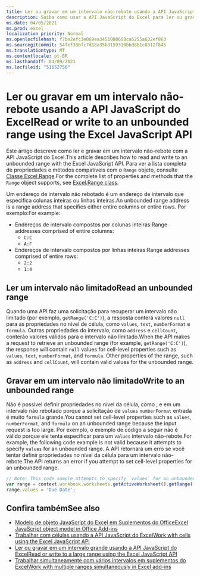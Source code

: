 ```yaml
---
title: Ler ou gravar em um intervalo não-rebote usando a API JavaScript do Excel
description: Saiba como usar a API JavaScript do Excel para ler ou gravar em um intervalo não-rebote.
ms.date: 04/05/2021
ms.prod: excel
localization_priority: Normal
ms.openlocfilehash: f7be2efc3e069ea3451088608ca5255a632ef863
ms.sourcegitcommit: 54fef33bfc7d18a35b3159310bbd8b1c8312f845
ms.translationtype: MT
ms.contentlocale: pt-BR
ms.lasthandoff: 04/09/2021
ms.locfileid: "51652756"
---
```

# <a name="read-or-write-to-an-unbounded-range-using-the-excel-javascript-api"></a><span data-ttu-id="505b4-103">Ler ou gravar em um intervalo não-rebote usando a API JavaScript do Excel</span><span class="sxs-lookup"><span data-stu-id="505b4-103">Read or write to an unbounded range using the Excel JavaScript API</span></span>

<span data-ttu-id="505b4-104">Este artigo descreve como ler e gravar em um intervalo não-rebote com a API JavaScript do Excel.</span><span class="sxs-lookup"><span data-stu-id="505b4-104">This article describes how to read and write to an unbounded range with the Excel JavaScript API.</span></span> <span data-ttu-id="505b4-105">Para ver a lista completa de propriedades e métodos compatíveis com o `Range` objeto, consulte [Classe Excel.Range](/javascript/api/excel/excel.range).</span><span class="sxs-lookup"><span data-stu-id="505b4-105">For the complete list of properties and methods that the `Range` object supports, see [Excel.Range class](/javascript/api/excel/excel.range).</span></span>

<span data-ttu-id="505b4-106">Um endereço de intervalo não rebotado é um endereço de intervalo que especifica colunas inteiras ou linhas inteiras.</span><span class="sxs-lookup"><span data-stu-id="505b4-106">An unbounded range address is a range address that specifies either entire columns or entire rows.</span></span> <span data-ttu-id="505b4-107">Por exemplo:</span><span class="sxs-lookup"><span data-stu-id="505b4-107">For example:</span></span>

- <span data-ttu-id="505b4-108">Endereços de intervalo compostos por colunas inteiras:</span><span class="sxs-lookup"><span data-stu-id="505b4-108">Range addresses comprised of entire columns:</span></span><ul><li>`C:C`</li><li>`A:F`</li></ul>
- <span data-ttu-id="505b4-109">Endereços de intervalo compostos por linhas inteiras:</span><span class="sxs-lookup"><span data-stu-id="505b4-109">Range addresses comprised of entire rows:</span></span><ul><li>`2:2`</li><li>`1:4`</li></ul>

## <a name="read-an-unbounded-range"></a><span data-ttu-id="505b4-110">Ler um intervalo não limitado</span><span class="sxs-lookup"><span data-stu-id="505b4-110">Read an unbounded range</span></span>

<span data-ttu-id="505b4-p103">Quando uma API faz uma solicitação para recuperar um intervalo não limitado (por exemplo, `getRange('C:C')`), a resposta conterá valores `null` para as propriedades no nível de célula, como `values`, `text`, `numberFormat` e `formula`. Outras propriedades do intervalo, como `address` e `cellCount`, conterão valores válidos para o intervalo não limitado.</span><span class="sxs-lookup"><span data-stu-id="505b4-p103">When the API makes a request to retrieve an unbounded range (for example, `getRange('C:C')`), the response will contain `null` values for cell-level properties such as `values`, `text`, `numberFormat`, and `formula`. Other properties of the range, such as `address` and `cellCount`, will contain valid values for the unbounded range.</span></span>

## <a name="write-to-an-unbounded-range"></a><span data-ttu-id="505b4-113">Gravar em um intervalo não limitado</span><span class="sxs-lookup"><span data-stu-id="505b4-113">Write to an unbounded range</span></span>

<span data-ttu-id="505b4-114">Não é possível definir propriedades no nível da célula, como , e em um intervalo não rebotado porque a solicitação de `values` `numberFormat` entrada é muito `formula` grande.</span><span class="sxs-lookup"><span data-stu-id="505b4-114">You cannot set cell-level properties such as `values`, `numberFormat`, and `formula` on an unbounded range because the input request is too large.</span></span> <span data-ttu-id="505b4-115">Por exemplo, o exemplo de código a seguir não é válido porque ele tenta especificar para um `values` intervalo não-rebote.</span><span class="sxs-lookup"><span data-stu-id="505b4-115">For example, the following code example is not valid because it attempts to specify `values` for an unbounded range.</span></span> <span data-ttu-id="505b4-116">A API retornará um erro se você tentar definir propriedades no nível da célula para um intervalo não-rebote.</span><span class="sxs-lookup"><span data-stu-id="505b4-116">The API returns an error if you attempt to set cell-level properties for an unbounded range.</span></span>

```js
// Note: This code sample attempts to specify `values` for an unbounded range, which is not a valid request. The sample will return an error. 
var range = context.workbook.worksheets.getActiveWorksheet().getRange('A:B');
range.values = 'Due Date';
```

## <a name="see-also"></a><span data-ttu-id="505b4-117">Confira também</span><span class="sxs-lookup"><span data-stu-id="505b4-117">See also</span></span>

- [<span data-ttu-id="505b4-118">Modelo de objeto JavaScript do Excel em Suplementos do Office</span><span class="sxs-lookup"><span data-stu-id="505b4-118">Excel JavaScript object model in Office Add-ins</span></span>](excel-add-ins-core-concepts.md)
- [<span data-ttu-id="505b4-119">Trabalhar com células usando a API JavaScript do Excel</span><span class="sxs-lookup"><span data-stu-id="505b4-119">Work with cells using the Excel JavaScript API</span></span>](excel-add-ins-cells.md)
- [<span data-ttu-id="505b4-120">Ler ou gravar em um intervalo grande usando a API JavaScript do Excel</span><span class="sxs-lookup"><span data-stu-id="505b4-120">Read or write to a large range using the Excel JavaScript API</span></span>](excel-add-ins-ranges-large.md)
- [<span data-ttu-id="505b4-121">Trabalhar simultaneamente com vários intervalos em suplementos do Excel</span><span class="sxs-lookup"><span data-stu-id="505b4-121">Work with multiple ranges simultaneously in Excel add-ins</span></span>](excel-add-ins-multiple-ranges.md)
